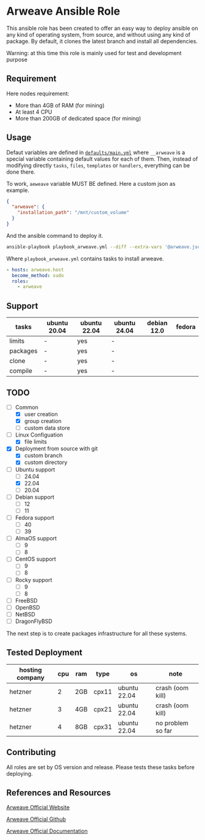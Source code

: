 # Arweave Ansible Role

This ansible role has been created to offer an easy way to deploy
ansible on any kind of operating system, from source, and without
using any kind of package. By default, it clones the latest branch and
install all dependencies.

Warning: at this time this role is mainly used for test and
development purpose

## Requirement

Here nodes requirement:

 - More than 4GB of RAM (for mining)
 - At least 4 CPU
 - More than 200GB of dedicated space (for mining)

## Usage

Defaut variables are defined in
[`defaults/main.yml`](defaults/main.yml) where `__arweave` is a
special variable containing default values for each of them. Then,
instead of modifying directly `tasks`, `files`, `templates` or
`handlers`, everything can be done there.

To work, `aeweave` variable MUST BE defined. Here a custom json as
example.

```json
{
  "arweave": {
    "installation_path": "/mnt/custom_volume"
  }
}
```

And the ansible command to deploy it.

```sh
ansible-playbook playbook_arweave.yml --diff --extra-vars '@arweave.json'
```

Where `playbook_arweave.yml` contains tasks to install arweave.

```yml
- hosts: arweave.host
  become_method: sudo
  roles:
    - arweave
```

## Support

| tasks    | ubuntu 20.04 | ubuntu 22.04 | ubuntu 24.04 | debian 12.0 | fedora |
|----------|--------------|--------------|--------------|-------------|--------|
| limits   | -            | yes          | -
| packages | -            | yes          | -
| clone    | -            | yes          | -
| compile  | -            | yes          | -

## TODO

 - [ ] Common
   - [x] user creation
   - [x] group creation
   - [ ] custom data store
 - [ ] Linux Configuation
   - [x] file limits
 - [x] Deployment from source with git
   - [x] custom branch
   - [x] custom directory
 - [ ] Ubuntu support
   - [ ] 24.04
   - [x] 22.04
   - [ ] 20.04
 - [ ] Debian support
   - [ ] 12
   - [ ] 11
 - [ ] Fedora support
   - [ ] 40
   - [ ] 39
 - [ ] AlmaOS support
   - [ ] 9
   - [ ] 8
 - [ ] CentOS support
   - [ ] 9
   - [ ] 8
 - [ ] Rocky support
   - [ ] 9
   - [ ] 8
 - [ ] FreeBSD
 - [ ] OpenBSD
 - [ ] NetBSD
 - [ ] DragonFlyBSD

The next step is to create packages infrastructure for all these
systems.

## Tested Deployment

| hosting company | cpu | ram | type  | os           | note |
|-----------------|-----|-----|-------|--------------|------|
| hetzner         | 2   | 2GB | cpx11 | ubuntu 22.04 | crash (oom kill)
| hetzner         | 3   | 4GB | cpx21 | ubuntu 22.04 | crash (oom kill)
| hetzner         | 4   | 8GB | cpx31 | ubuntu 22.04 | no problem so far

## Contributing

All roles are set by OS version and release. Please tests these tasks
before deploying.

## References and Resources

[Arweave Official Website](https://www.arweave.org/)

[Arweave Official Github](https://github.com/ArweaveTeam/arweave)

[Arweave Official Documentation](https://docs.arweave.org/developers)
